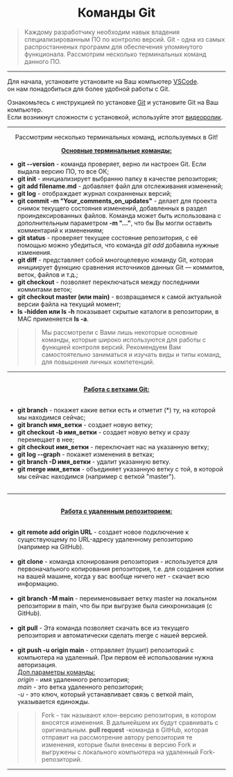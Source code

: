 # <center>**Команды Git**</center>

>Каждому разработчику необходим навык владения специализированным ПО по контролю версий. Git - одна из самых распростанненых программ для обеспечения упомянутого функционала. Рассмотрим несколько терминальных команд данного ПО.
<hr>

Для начала, установите установите на Ваш компьютер [VSCode](https://code.visualstudio.com/download). <br> он нам понадобиться для более удобной работы с Git. <br>

Ознакомьтесь с инструкцией по установке 
[Git](https://git-scm.com/book/ru/v2/Введение-Установка-Git) и установите Git на Ваш компьютер. <br>
Если возникнут сложности с установкой, используйте этот 
[видеоролик](https://yandex.ru/video/preview/11299384617156771124).<br>

<hr>

<center>Рассмотрим несколько терминальных команд, используемых в Git!

<u><b>Основные терминальные команды:</b></u></center>
* **git --version** - команда проверяет, верно ли настроен Git. Если выдала версию ПО, то все ОК;
* **git init** -  инициализирует выбранню папку в качестве репозитория;
* **git add filename.md** - добавляет файл для отслеживания изменений;
* **git log** - отображдает журнал сохранненых версий;
* **git commit -m "Your_comments_on_updates"** - делает для проекта снимок текущего состояния изменений, добавленных в раздел проиндексированных файлов. Команда может быть использована с дополнительным параметром **-m "..."**, что бы Вы могли оставить комментарий к изменениям;
* **git status** - проверяет текущее состояние репозитория, с её помощью можно убедиться, что команда *git add* добавила нужные изменения.
* **git diff** - представляет собой многоцелевую команду Git, которая инициирует функцию сравнения источников данных Git — коммитов, веток, файлов и т.д.;
* **git checkout** - позволяет переключаться между последними коммитами веток;
* **git checkout master (или main)** - возвращаемся к самой актуальной версии файла на текущий момент;
* **ls -hidden или ls -h** показывает скрытые каталоги в репозитории, в MAC применяется **ls -a**.

>> Мы рассмотрели с Вами лишь некоторые основные команды, которые широко используются для работы с функцией контроля версий. Рекомендуем Вам самостоятельно заниматься и изучать виды и типы команд, для повышения личных компетенций.

<hr>
<center><br><u><b>Работа с ветками Git:</b></u><br><br></center>

* **git branch** - покажет какие ветки есть и отметит (*) ту, на которой мы находимся сейчас;
* **git branch имя_ветки** - создает новую ветку;
* **git checkout -b имя_ветки**  - создает новую ветку и сразу перемещает в нее;
* **git checkout имя_ветки** - переключает нас на указанную ветку;
* **git log --graph** - покажет изменения в ветках;
* **git branch -D имя_ветки** - удалит указанную ветку.
* **git merge имя_ветки** - объединяет указанную ветку с той, в которой мы сейчас находимся (например с веткой "master").<br><br>

<hr>

<center><u><b><br>Работа с удаленным репозиторием:</b></u></center><br>

* **git remote add origin URL** - создает новое подключение к существующему по URL-адресу удаленному репозиторию (например на GitHub).<br><br>
* **git clone** - команда клонирования репозитория - используется для первоначального копирования репозитория, т.е. для создания копии на вашей машине, когда у вас вообще ничего нет - скачает всю информацию.<br><br>
* **git branch -M main** - переименовывает ветку master на локальном репозитории в main, что бы при выгрузке была синхронизация (с GitHub).<br><br>
* **git pull** - Эта команда позволяет скачать все 
из текущего репозитория и автоматически сделать merge с нашей версией.<br><br>
* **git push -u origin main** - отправляет (пушит) репозиторий с компьютера на удаленный. При первом её использовании нужна
авторизация. <br><u>Доп.параметры команды:</u><br>
_origin_ - имя удаленного репозитория;<br>
_main_ - это ветка удаленного репозитория;<br>
_-u_ - это ключ, который устанавливает связь с веткой main, указывается единожды.<br>

>>Fork - так называют клон-версию репозитория, в котором вносятся изменения. В дальнейшем их будут сравнивать с оригинальным.
**pull request** -команда в GitHub, которая отправит на рассмотрение автору репозитория те изменения, которые были внесены в версию Fork и выгружены с локального компьютера на удаленный Fork-репозиторий.

<hr>